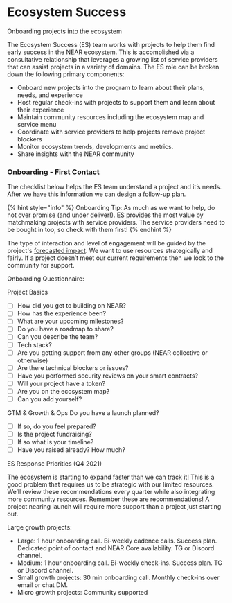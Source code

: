 # Ecosystem Success

Onboarding projects into the ecosystem 

The Ecosystem Success (ES) team works with projects to help them find early success in the NEAR ecosystem. This is accomplished via a consultative relationship that leverages a growing list of service providers that can assist projects in a variety of domains. The ES role can be broken down the following primary components:

* Onboard new projects into the program to learn about their plans, needs, and experience
* Host regular check-ins with projects to support them and learn about their experience 
* Maintain community resources including the ecosystem map and service menu 
* Coordinate with service providers to help projects remove project blockers 
* Monitor ecosystem trends, developments and metrics. 
* Share insights with the NEAR community

### Onboarding - First Contact 

The checklist below helps the ES team understand a project and it’s needs. After we have this information we can design a follow-up plan.

{% hint style="info" %}
Onboarding Tip: As much as we want to help, do not over promise (and under deliver!). ES provides the most value by matchmaking projects with service providers. The service providers need to be bought in too, so check with them first!
{% endhint %}

The type of interaction and level of engagement will be guided by the project's [forecasted impact](./#prioritization). We want to use resources strategically and fairly. If a project doesn’t meet our current requirements then we look to the community for support.

Onboarding Questionnaire: 

Project Basics 

* [ ] How did you get to building on NEAR? 
* [ ] How has the experience been? 
* [ ] What are your upcoming milestones? 
* [ ] Do you have a roadmap to share? 
* [ ] Can you describe the team? 
* [ ] Tech stack? 
* [ ] Are you getting support from any other groups (NEAR collective or otherwise) 
* [ ] Are there technical blockers or issues? 
* [ ] Have you performed security reviews on your smart contracts? 
* [ ] Will your project have a token? 
* [ ] Are you on the ecosystem map? 
* [ ] Can you add yourself? 

GTM & Growth & Ops Do you have a launch planned? 

* [ ] If so, do you feel prepared? 
* [ ] Is the project fundraising? 
* [ ] If so what is your timeline? 
* [ ] Have you raised already? How much?

ES Response Priorities (Q4 2021) 

The ecosystem is starting to expand faster than we can track it! This is a good problem that requires us to be strategic with our limited resources. We’ll review these recommendations every quarter while also integrating more community resources. Remember these are recommendations! A project nearing launch will require more support than a project just starting out.

Large growth projects: 

* Large: 1 hour onboarding call. Bi-weekly cadence calls. Success plan. Dedicated point of contact and NEAR Core availability. TG or Discord channel. 
* Medium: 1 hour onboarding call. Bi-weekly check-ins. Success plan. TG or Discord channel.
* Small growth projects: 30 min onboarding call. Monthly check-ins over email or chat DM. 
* Micro growth projects: Community supported
